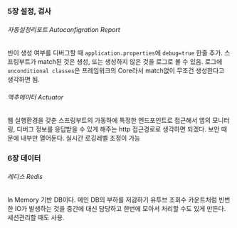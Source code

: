 ### 5장 설정, 검사
###### 자동설정리포트 Autoconfigration Report
빈이 생성 여부를 디버그할 때 `application.properties`에 `debug=true` 한줄 추가. 스프링부트가 match된 것은 생성, 또는 생성하지 않은 것을 로그로 볼 수 있음. 로그에`unconditional classes`은 프레임워크의 Core라서 match없이 무조건 생성한다고 생각하면 됨. 
###### 액추에이터 Actuator
 웹 실행환경을 갖춘 스프링부트의 가동하에 특정한 엔드포인트로 접근해서 앱의 모니터링, 디버그 정보를 응답받을 수 있게 해주는 http 접근경로로 생각하면 되겠다. 보안 때문에 내부만 열어둔다. 실시간 로깅레벨 조정이 가능

### 6장 데이터
###### 레디스 Redis
In Memory 기반 DB이다. 메인 DB의 부하를 저감하기 유투브 조회수 카운트처럼 빈번한 IO가 발생하는 것을 중간에 대신 담당하고 한번에 모아서 처리할 수도 있게 만든다. 세션관리할 때도 사용. 
 
